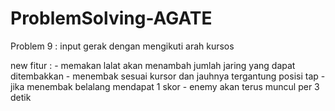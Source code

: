 # ProblemSolving-AGATE
 
Problem 9 : input gerak dengan mengikuti arah kursos

new fitur : - memakan lalat akan menambah jumlah jaring yang dapat ditembakkan
            - menembak sesuai kursor dan jauhnya tergantung posisi tap
            - jika menembak belalang mendapat 1 skor
            - enemy akan terus muncul per 3 detik

